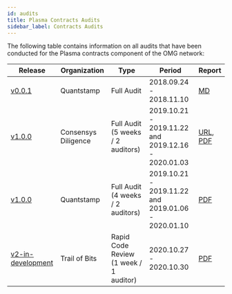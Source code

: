 ```yaml
---
id: audits
title: Plasma Contracts Audits
sidebar_label: Contracts Audits
---
```


The following table contains information on all audits that have been conducted for the Plasma contracts component of the OMG network:

| Release | Organization | Type | Period | Report |
|--|--|--|--|--|
| [v0.0.1](https://github.com/omisego/plasma-contracts/releases/tag/v0.0.1) | Quantstamp | Full Audit | 2018.09.24 - 2018.11.10 | [MD](https://github.com/omisego/plasma-contracts/blob/v0.0.1/docs/quantstamp-audit-3cc6097.md)|
| [v1.0.0](https://github.com/omisego/plasma-contracts/releases/tag/v1.0.0) | Consensys Diligence | Full Audit (5 weeks / 2 auditors) | 2019.10.21 - 2019.11.22 and 2019.12.16 - 2020.01.03 | [URL](https://diligence.consensys.net/audits/2020/01/omisego-morevp/), [PDF](https://github.com/omgnetwork/plasma-contracts/blob/v2.0.0/plasma_framework/docs/audits/docs/Diligence_Morevp_Report.pdf)|
| [v1.0.0](https://github.com/omisego/plasma-contracts/releases/tag/v1.0.0) | Quantstamp | Full Audit (4 weeks / 2 auditors) | 2019.10.21 - 2019.11.22 and 2019.01.06 - 2020.01.10 |[PDF](https://github.com/omgnetwork/plasma-contracts/blob/v2.0.0/plasma_framework/docs/audits/docs/Quantstamp_Plasma_Framework_Report.pdf) |
| [v2-in-development](https://github.com/omgnetwork/plasma-contracts/commit/5ced05a49f4bb141d15d921c40432f214573c8e8) | Trail of Bits | Rapid Code Review (1 week / 1 auditor) | 2020.10.27 - 2020.10.30 |[PDF](https://github.com/omgnetwork/plasma-contracts/blob/v2.0.0/plasma_framework/docs/audits/docs/TOB_Rapid_Code_Review_Report.pdf) |